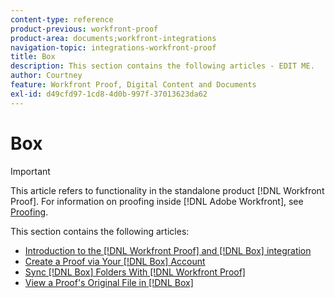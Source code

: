 ```yaml
---
content-type: reference
product-previous: workfront-proof
product-area: documents;workfront-integrations
navigation-topic: integrations-workfront-proof
title: Box
description: This section contains the following articles - EDIT ME.
author: Courtney
feature: Workfront Proof, Digital Content and Documents
exl-id: d49cfd97-1cd8-4d0b-997f-37013623da62
---
```

# Box

>[!IMPORTANT]
>
>This article refers to functionality in the standalone product [!DNL Workfront Proof]. For information on proofing inside [!DNL Adobe Workfront], see [Proofing](../../../review-and-approve-work/proofing/proofing.md).

This section contains the following articles:

* [Introduction to the [!DNL Workfront Proof] and [!DNL Box] integration](../../../workfront-proof/wp-integrations/box/introduction-to-box.md)
* [Create a Proof via Your [!DNL Box] Account](../../../workfront-proof/wp-integrations/box/create-proof-box-account.md)
* [Sync [!DNL Box] Folders With [!DNL Workfront Proof]](../../../workfront-proof/wp-integrations/box/sycn-box-folder.md)
* [View a Proof's Original File in [!DNL Box]](../../../workfront-proof/wp-integrations/box/view-proof-original-file-box.md)
